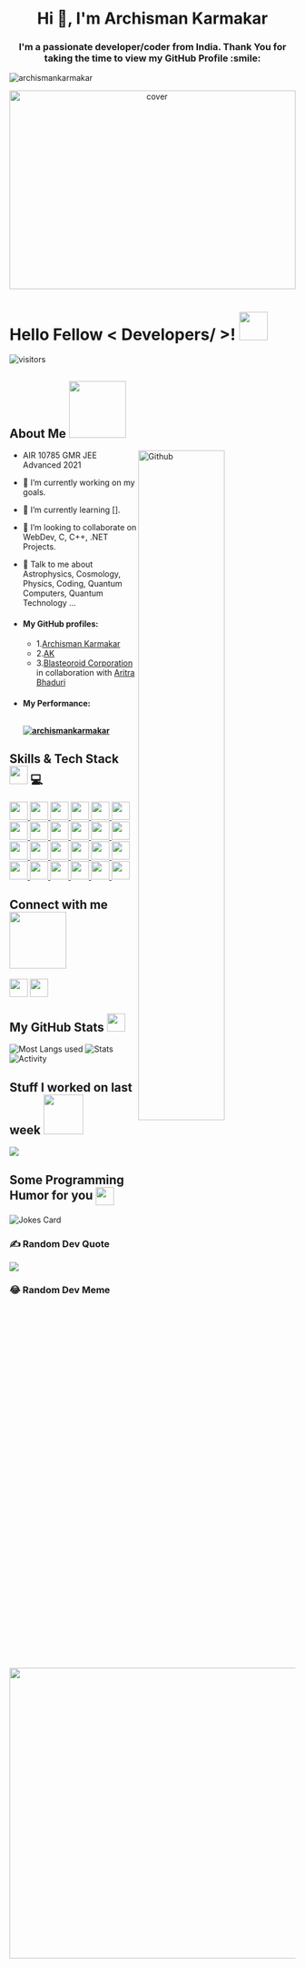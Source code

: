 <h1 align="center">Hi 👋, I'm Archisman Karmakar</h1>
<h3 align="center">I'm a passionate developer/coder from India.  Thank You for taking the time to view my GitHub Profile :smile:</h3>

<!-- <p align="left"> <img src="https://komarev.com/ghpvc/?username=archismankarmakar&label=Profile%20views&color=0e75b6&style=flat" alt="archismankarmakar" /> </p> -->
<p align="left"> <img src="https://komarev.com/ghpvc/?username=archismankarmakar&label=Profile%20views&color=0e75b6&style=flat-square" alt="archismankarmakar" /> </p>

<div align="center">
<!-- <img width="100%" height = "350px" src="https://cdn.eso.org/images/publicationjpg/vlt-mw-potw.jpg" alt="cover" /> -->
<img width="100%" height = "350px" src="https://www.eso.org/public/archives/images/large/img_10142-cc.jpg" alt="cover" />
</div>
<!-- https://cdn.eso.org/images/large/img_10142-cc.jpg
https://www.eso.org/public/archives/images/large/img_10142-cc.jpg -->

<h1> Hello Fellow < Developers/ >! <img src = "https://raw.githubusercontent.com/MartinHeinz/MartinHeinz/master/wave.gif" width = 50px> </h1>
<p align='center'>

![visitors](https://visitor-badge.glitch.me/badge?page_id=ArchismanKarmakar.ArchismanKarmakar)

<p align="left">
</p>


<h2> About Me <img src = "https://media0.giphy.com/media/KDDpcKigbfFpnejZs6/giphy.gif?cid=ecf05e47oy6f4zjs8g1qoiystc56cu7r9tb8a1fe76e05oty&rid=giphy.gif" width = 100px></h2>

<img width="55%" align="right" alt="Github" src="https://raw.githubusercontent.com/onimur/.github/master/.resources/git-header.svg" />


- AIR 10785 GMR JEE Advanced 2021
 
- 🔭 I’m currently working on my goals.
<!-- - 🔭 I’m currently working on [CodePeak (India's Largest Open Source contribution event)](https://codepeak.tech) -->
<!-- [comment]: # (- 🔭 I’m currently working on My Password Manager & few of my Projects) -->

- 🌱 I’m currently learning []. 

- 👯 I’m looking to collaborate on WebDev, C, C++,  .NET Projects.

- 💬 Talk to me about Astrophysics, Cosmology,  Physics, Coding, Quantum Computers, Quantum Technology ... 
  
- #### My GitHub profiles: 
  - 1.[Archisman Karmakar](https://www.github.com/ArchismanKarmakar) 
  - 2.[AK](https://www.github.com/archi221aritra221) 
  - 3.[Blasteoroid Corporation](https://www.github.com/blasteoroid-corporation-kbps10240) in collaboration with [Aritra Bhaduri](https://www.github.com/aritroCoder)
  
<!-- - #### My Performance: <p align="left"><br /> <a href="https://github.com/ryo-ma/github-profile-trophy"><img src="https://github-profile-trophy.vercel.app/?username=archismankarmakar" alt="archismankarmakar" /></a> </p> -->

- #### My Performance: <p align="left"><br /> <a href="https://github.com/ryo-ma/github-profile-trophy"><img src="https://github-profile-trophy.vercel.app/?username=archismankarmakar&theme=radical&no-frame=false&no-bg=false&margin-w=4" alt="archismankarmakar" /></a> </p>


<h2> Skills & Tech Stack <img src = "https://media2.giphy.com/media/QssGEmpkyEOhBCb7e1/giphy.gif?cid=ecf05e47a0n3gi1bfqntqmob8g9aid1oyj2wr3ds3mg700bl&rid=giphy.gif" width = 32px>  💻</h2>
<a href= https://github.com/ArchismanKarmakar?tab=repositories&q=&type=&language=bootstrap&sort= > <img width ='32px' src ='https://raw.githubusercontent.com/rahulbanerjee26/githubAboutMeGenerator/main/icons/bootstrap.svg'> </a>
<a href= https://github.com/ArchismanKarmakar?tab=repositories&q=&type=&language=html&sort= > <img width ='32px' src ='https://raw.githubusercontent.com/rahulbanerjee26/githubAboutMeGenerator/main/icons/html.svg'> </a>
<a href= https://github.com/ArchismanKarmakar?tab=repositories&q=&type=&language=css&sort= > <img width ='32px' src ='https://raw.githubusercontent.com/rahulbanerjee26/githubAboutMeGenerator/main/icons/css.svg'> </a>
<a href= https://github.com/ArchismanKarmakar?tab=repositories&q=&type=&language=c&sort= > <img width ='32px' src ='https://raw.githubusercontent.com/rahulbanerjee26/githubAboutMeGenerator/main/icons/c.svg'> </a>
<a href= https://github.com/ArchismanKarmakar?tab=repositories&q=&type=&language=cpp&sort= > <img width ='32px' src ='https://raw.githubusercontent.com/rahulbanerjee26/githubAboutMeGenerator/main/icons/cpp.svg'> </a>
<a href= https://github.com/ArchismanKarmakar?tab=repositories&q=&type=&language=csharp&sort= > <img width ='32px' src ='https://raw.githubusercontent.com/rahulbanerjee26/githubAboutMeGenerator/main/icons/csharp.svg'> </a>
<a href= https://github.com/ArchismanKarmakar?tab=repositories&q=&type=&language=nodejs&sort= > <img width ='32px' src ='https://raw.githubusercontent.com/rahulbanerjee26/githubAboutMeGenerator/main/icons/nodejs.svg'> </a>
<a href= https://github.com/ArchismanKarmakar?tab=repositories&q=&type=&language=javascript&sort= > <img width ='32px' src ='https://raw.githubusercontent.com/rahulbanerjee26/githubAboutMeGenerator/main/icons/javascript.svg'> </a>
<a href= https://github.com/ArchismanKarmakar?tab=repositories&q=&type=&language=express&sort= > <img width ='32px' src ='https://raw.githubusercontent.com/rahulbanerjee26/githubAboutMeGenerator/main/icons/express.svg'> </a>
<a href= https://github.com/ArchismanKarmakar?tab=repositories&q=&type=&language=mongodb&sort= > <img width ='32px' src ='https://raw.githubusercontent.com/rahulbanerjee26/githubAboutMeGenerator/main/icons/mongodb.svg'> </a>
<a href= https://github.com/ArchismanKarmakar?tab=repositories&q=&type=&language=reactjs&sort= > <img width ='32px' src ='https://raw.githubusercontent.com/rahulbanerjee26/githubAboutMeGenerator/main/icons/reactjs.svg'> </a>
<a href= https://github.com/ArchismanKarmakar?tab=repositories&q=&type=&language=linux&sort= > <img width ='32px' src ='https://raw.githubusercontent.com/rahulbanerjee26/githubAboutMeGenerator/main/icons/linux.svg'> </a>
  <a href= https://github.com/ArchismanKarmakar?tab=repositories&q=&type=&language=dotnet&sort= > <img width ='32px' src ='https://raw.githubusercontent.com/rahulbanerjee26/githubAboutMeGenerator/main/icons/dotnet.svg'> </a>
<a href= https://github.com/ArchismanKarmakar?tab=repositories&q=&type=&language=postman&sort= > <img width ='32px' src ='https://raw.githubusercontent.com/rahulbanerjee26/githubAboutMeGenerator/main/icons/postman.svg'> </a>
<a href= https://github.com/ArchismanKarmakar?tab=repositories&q=&type=&language=photoshop&sort= > <img width ='32px' src ='https://raw.githubusercontent.com/rahulbanerjee26/githubAboutMeGenerator/main/icons/photoshop.svg'> </a>
<a href= https://github.com/ArchismanKarmakar?tab=repositories&q=&type=&language=sqlite&sort= > <img width ='32px' src ='https://raw.githubusercontent.com/rahulbanerjee26/githubAboutMeGenerator/main/icons/sqlite.svg'> </a>
<a href= https://github.com/ArchismanKarmakar?tab=repositories&q=&type=&language=git&sort= > <img width ='32px' src ='https://raw.githubusercontent.com/rahulbanerjee26/githubAboutMeGenerator/main/icons/git.svg'> </a>
<a href= https://github.com/ArchismanKarmakar?tab=repositories&q=&type=&language=github&sort= > <img width ='32px' src ='https://raw.githubusercontent.com/rahulbanerjee26/githubAboutMeGenerator/main/icons/github.svg'> </a>
<a href= https://github.com/ArchismanKarmakar?tab=repositories&q=&type=&language=youtube&sort= > <img width ='32px' src ='https://raw.githubusercontent.com/rahulbanerjee26/githubAboutMeGenerator/main/icons/youtube.svg'> </a>
<a href= https://github.com/ArchismanKarmakar?tab=repositories&q=&type=&language=google&sort= > <img width ='32px' src ='https://raw.githubusercontent.com/rahulbanerjee26/githubAboutMeGenerator/main/icons/google.svg'> </a>
<a href= https://github.com/ArchismanKarmakar?tab=repositories&q=&type=&language=discord&sort= > <img width ='32px' src ='https://raw.githubusercontent.com/rahulbanerjee26/githubAboutMeGenerator/main/icons/discord.svg'> </a>
<a href= https://github.com/ArchismanKarmakar?tab=repositories&q=&type=&language=stack-overflow&sort= > <img width ='32px' src ='https://raw.githubusercontent.com/rahulbanerjee26/githubAboutMeGenerator/main/icons/stack-overflow.svg'> </a>
<a href= https://github.com/ArchismanKarmakar?tab=repositories&q=&type=&language=geeks-for-geeks&sort= > <img width ='32px' src ='https://raw.githubusercontent.com/rahulbanerjee26/githubAboutMeGenerator/main/icons/geeks-for-geeks.svg'> </a>
<a href= https://github.com/ArchismanKarmakar?tab=repositories&q=&type=&language=oracle&sort= > <img width ='32px' src ='https://raw.githubusercontent.com/rahulbanerjee26/githubAboutMeGenerator/main/icons/oracle.svg'> </a>


<h2> Connect with me <img src='https://raw.githubusercontent.com/ShahriarShafin/ShahriarShafin/main/Assets/handshake.gif' width="100px"> </h2>
<a href = 'https://www.linkedin.com/in/archismankarmakar'> <img width = '32px' align= 'center' src="https://raw.githubusercontent.com/rahulbanerjee26/githubAboutMeGenerator/main/icons/linked-in-alt.svg"/></a> 
<a href = 'https://www.github.com/ArchismanKarmakar'> <img width = '32px' align= 'center' src="https://raw.githubusercontent.com/rahulbanerjee26/githubAboutMeGenerator/main/icons/github.svg"/></a> 




<h2> My GitHub Stats <img src='https://media1.giphy.com/media/du3J3cXyzhj75IOgvA/giphy.gif?cid=ecf05e47x2g034i9pzwtzzsd3xgg2w9nr94t4tflbbgo3008&rid=giphy.gif' width='32px'> </h2>

<!-- ![Metrices](https://metrics.lecoq.io/ArchismanKarmakar?template=terminal&base.header=0&base.activity=0&base.repositories=0&base.metadata=0&languages=1&languages.limit=8&languages.colors=github&languages.threshold=0%25&config.timezone=America%2FToronto) -->


![Most Langs used](https://github-readme-stats.vercel.app/api/top-langs?username=archismankarmakar&show_icons=true&theme=cobalt&locale=en&layout=compact) 
![Stats](https://github-readme-stats.vercel.app/api?username=archismankarmakar&show_icons=true&theme=synthwave&locale=en) 
![Activity](https://github-readme-streak-stats.herokuapp.com/?user=archismankarmakar&theme=synthwave)


<h2> Stuff I worked on last week  <img src = "https://media1.giphy.com/media/JZ40cnfnN11KycrvMF/giphy.gif?cid=ecf05e47a0n3gi1bfqntqmob8g9aid1oyj2wr3ds3mg700bl&rid=giphy.gif" width = 70px> </h2>
<a href="https://github.com/anuraghazra/github-readme-stats">
<img align="center" src="https://github-readme-stats.vercel.app/api/wakatime?username=@&compact=True"/>
</a>
<br>


<!-- ![Most Langs used](https://github-readme-stats.vercel.app/api/top-langs?username=archismankarmakar&show_icons=true&locale=en&layout=compact) ![Stats](https://github-readme-stats.vercel.app/api?username=archismankarmakar&show_icons=true&locale=en) ![Activity](https://github-readme-streak-stats.herokuapp.com/?user=archismankarmakar&) -->

<!-- ![Activity](https://github-readme-streak-stats.herokuapp.com/?user=archismankarmakar&theme=dark)-->

<!-- <br /> -->
 
<!-- <p align="center" float="left">
<p><img align="center" src="https://github-readme-stats.vercel.app/api/top-langs?username=archismankarmakar&show_icons=true&locale=en&layout=compact" alt="archismankarmakar" /></p>
  
<p>&nbsp;<img align="center" src="https://github-readme-stats.vercel.app/api?username=archismankarmakar&show_icons=true&locale=en" alt="archismankarmakar" /></p>


<p><img align="center" src="https://github-readme-streak-stats.herokuapp.com/?user=archismankarmakar&" alt="archismankarmakar" /></p>
</p> -->


<h2> Some Programming Humor for you <img align ='center' src='https://media2.giphy.com/media/UQDSBzfyiBKvgFcSTw/giphy.gif?cid=ecf05e47p3cd513axbek3f56ti3jzizq8hincw20jauyyfyw&rid=giphy.gif' width = '32px'></h2>

![Jokes Card](https://readme-jokes.vercel.app/api?theme=default)

### ✍️ Random Dev Quote
![](https://quotes-github-readme.vercel.app/api?type=horizontal&theme=radical)

### 😂 Random Dev Meme
<img src="https://random-memer.herokuapp.com/" width="512px"/>

<br>



<!--



# 💻 Tech Stack:
![C](https://img.shields.io/badge/c-%2300599C.svg?style=flat-square&logo=c&logoColor=white) ![C#](https://img.shields.io/badge/c%23-%23239120.svg?style=flat-square&logo=c-sharp&logoColor=white) ![C++](https://img.shields.io/badge/c++-%2300599C.svg?style=flat-square&logo=c%2B%2B&logoColor=white) ![CSS3](https://img.shields.io/badge/css3-%231572B6.svg?style=flat-square&logo=css3&logoColor=white) ![JavaScript](https://img.shields.io/badge/javascript-%23323330.svg?style=flat-square&logo=javascript&logoColor=%23F7DF1E) ![Java](https://img.shields.io/badge/java-%23ED8B00.svg?style=flat-square&logo=java&logoColor=white) ![HTML5](https://img.shields.io/badge/html5-%23E34F26.svg?style=flat-square&logo=html5&logoColor=white) ![Python](https://img.shields.io/badge/python-3670A0?style=flat-square&logo=python&logoColor=ffdd54) ![LaTeX](https://img.shields.io/badge/latex-%23008080.svg?style=flat-square&logo=latex&logoColor=white) ![Markdown](https://img.shields.io/badge/markdown-%23000000.svg?style=flat-square&logo=markdown&logoColor=white) ![Heroku](https://img.shields.io/badge/heroku-%23430098.svg?style=flat-square&logo=heroku&logoColor=white) ![.Net](https://img.shields.io/badge/.NET-5C2D91?style=flat-square&logo=.net&logoColor=white) ![Pug](https://img.shields.io/badge/Pug-FFF?style=flat-square&logo=pug&logoColor=A86454) ![NPM](https://img.shields.io/badge/NPM-%23000000.svg?style=flat-square&logo=npm&logoColor=white) ![Dart](https://img.shields.io/badge/dart-%230175C2.svg?style=flat-square&logo=dart&logoColor=white) ![Bootstrap](https://img.shields.io/badge/bootstrap-%23563D7C.svg?style=flat-square&logo=bootstrap&logoColor=white) ![Express.js](https://img.shields.io/badge/express.js-%23404d59.svg?style=flat-square&logo=express&logoColor=%2361DAFB) ![React](https://img.shields.io/badge/react-%2320232a.svg?style=flat-square&logo=react&logoColor=%2361DAFB) ![TailwindCSS](https://img.shields.io/badge/tailwindcss-%2338B2AC.svg?style=flat-square&logo=tailwind-css&logoColor=white) ![Socket.io](https://img.shields.io/badge/Socket.io-black?style=flat-square&logo=socket.io&badgeColor=010101) ![NodeJS](https://img.shields.io/badge/node.js-6DA55F?style=flat-square&logo=node.js&logoColor=white) ![MongoDB](https://img.shields.io/badge/MongoDB-%234ea94b.svg?style=flat-square&logo=mongodb&logoColor=white) ![MySQL](https://img.shields.io/badge/mysql-%2300f.svg?style=flat-square&logo=mysql&logoColor=white) ![Adobe Photoshop](https://img.shields.io/badge/adobephotoshop-%2331A8FF.svg?style=flat-square&logo=adobephotoshop&logoColor=white) ![Adobe Premiere Pro](https://img.shields.io/badge/Adobe%20Premiere%20Pro-9999FF.svg?style=flat-square&logo=Adobe%20Premiere%20Pro&logoColor=white) ![Adobe After Effects](https://img.shields.io/badge/Adobe%20After%20Effects-9999FF.svg?style=flat-square&logo=Adobe%20After%20Effects&logoColor=white) ![Canva](https://img.shields.io/badge/Canva-%2300C4CC.svg?style=flat-square&logo=Canva&logoColor=white) 	![Figma](https://img.shields.io/badge/figma-%23F24E1E.svg?style=flat-square&logo=figma&logoColor=white) ![NumPy](https://img.shields.io/badge/numpy-%23013243.svg?style=flat-square&logo=numpy&logoColor=white) ![Pandas](https://img.shields.io/badge/pandas-%23150458.svg?style=flat-square&logo=pandas&logoColor=white) ![Firebase](https://img.shields.io/badge/firebase-%23039BE5.svg?style=flat-square&logo=firebase) ![Oracle](https://img.shields.io/badge/Oracle-F80000?style=flat-square&logo=oracle&logoColor=white) ![Shell Script](https://img.shields.io/badge/shell_script-%23121011.svg?style=flat-square&logo=gnu-bash&logoColor=white)


-->


<!--
[![](https://visitcount.itsvg.in/api?id=ArchismanKarmakar&icon=0&color=12)](https://visitcount.itsvg.in)

 Proudly created with GPRM ( https://gprm.itsvg.in ) --> 



